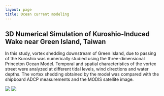 ```yaml
---
layout: page
title: Ocean current modeling
---
```

## 3D Numerical Simulation of Kuroshio-Induced Wake near Green Island, Taiwan

In this study, vortex shedding downstream of Green Island, due to passing of the Kuroshio was numerically studied using the three-dimensional Princeton Ocean Model. 
Temporal and spatial characteristics of the vortex street were analyzed at different tidal levels, wind directions and water depths. 
The vortex shedding obtained by the model was compared with the shipboard ADCP measurements and the MODIS satellite image. 

<img src="https://static.wixstatic.com/media/d19f46_a3ce9ce670d54b95b86ebc647df9aaa5~mv2.png/v1/fill/w_486,h_393,al_c,q_85,usm_0.66_1.00_0.01/green.webp">
<img src="https://static.wixstatic.com/media/d19f46_82d11e5e8bae47ea872f1c1e946feaf0~mv2.jpg/v1/fill/w_486,h_365,al_c,q_80,usm_0.66_1.00_0.01/sbpom_3D_0046_hours.webp">






